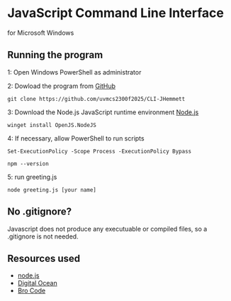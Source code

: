 # JavaScript Command Line Interface 
for Microsoft Windows
## Running the program
1: Open Windows PowerShell as administrator

2: Dowload the program from [GitHub](https://github.com/uvmcs2300f2025/CLI-JHemmett)
```
git clone https://github.com/uvmcs2300f2025/CLI-JHemmett
```
3: Download the Node.js JavaScript runtime environment [Node.js](https://nodejs.org/en/download) 
```
winget install OpenJS.NodeJS
```

4: If necessary, allow PowerShell to run scripts
```
Set-ExecutionPolicy -Scope Process -ExecutionPolicy Bypass 
```
```
npm --version
```

5: run greeting.js
```
node greeting.js [your name]     
```
## No .gitignore?
Javascript does not produce any executuable or compiled files, so a .gitignore is not needed.

## Resources used
* [node.js](https://nodejs.org/en/download)
* [Digital Ocean](https://www.digitalocean.com/community/tutorials/nodejs-command-line-arguments-node-scripts?utm_source=chatgpt.com)
* [Bro Code](https://www.youtube.com/watch?v=Ihy0QziLDf0)